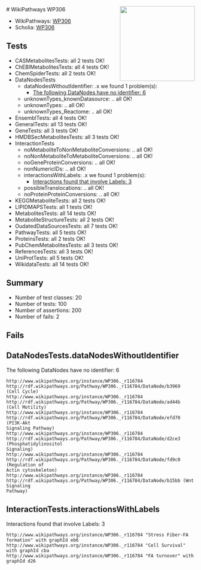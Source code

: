 <img style="float: right; width: 200px" src="https://upload.wikimedia.org/wikipedia/commons/thumb/8/83/Wplogo_with_text_500.png/640px-Wplogo_with_text_500.png" />
# WikiPathways WP306

* WikiPathways: [WP306](https://identifiers.org/wikipathways:WP306)
* Scholia: [WP306](https://scholia.toolforge.org/wikipathways/WP306)
## Tests
* CASMetabolitesTests: all 2 tests OK!
* ChEBIMetabolitesTests: all 4 tests OK!
* ChemSpiderTests: all 2 tests OK!
* DataNodesTests
    * dataNodesWithoutIdentifier: .x we found 1 problem(s):
        * [The following DataNodes have no identifier: 6](#d2d32fa5)
    * unknownTypes_knownDatasource: .. all OK!
    * unknownTypes: .. all OK!
    * unknownTypes_Reactome: .. all OK!
* EnsemblTests: all 4 tests OK!
* GeneralTests: all 13 tests OK!
* GeneTests: all 3 tests OK!
* HMDBSecMetabolitesTests: all 3 tests OK!
* InteractionTests
    * noMetaboliteToNonMetaboliteConversions: .. all OK!
    * noNonMetaboliteToMetaboliteConversions: .. all OK!
    * noGeneProteinConversions: .. all OK!
    * nonNumericIDs: .. all OK!
    * interactionsWithLabels: .x we found 1 problem(s):
        * [Interactions found that involve Labels: 3](#630d267a)
    * possibleTranslocations: .. all OK!
    * noProteinProteinConversions: .. all OK!
* KEGGMetaboliteTests: all 2 tests OK!
* LIPIDMAPSTests: all 1 tests OK!
* MetabolitesTests: all 14 tests OK!
* MetaboliteStructureTests: all 2 tests OK!
* OudatedDataSourcesTests: all 7 tests OK!
* PathwayTests: all 5 tests OK!
* ProteinsTests: all 2 tests OK!
* PubChemMetabolitesTests: all 3 tests OK!
* ReferencesTests: all 3 tests OK!
* UniProtTests: all 5 tests OK!
* WikidataTests: all 14 tests OK!


## Summary

* Number of test classes: 20
* Number of tests: 100
* Number of assertions: 200
* Number of fails: 2

## Fails

<a name="d2d32fa5" />

## DataNodesTests.dataNodesWithoutIdentifier

The following DataNodes have no identifier: 6
```
http://www.wikipathways.org/instance/WP306._r116784 http://rdf.wikipathways.org/Pathway/WP306._r116784/DataNode/b3969 (Cell Cycle)
http://www.wikipathways.org/instance/WP306._r116784 http://rdf.wikipathways.org/Pathway/WP306._r116784/DataNode/ad44b (Cell Motility)
http://www.wikipathways.org/instance/WP306._r116784 http://rdf.wikipathways.org/Pathway/WP306._r116784/DataNode/efd70 (PI3K-Akt
Signaling Pathway)
http://www.wikipathways.org/instance/WP306._r116784 http://rdf.wikipathways.org/Pathway/WP306._r116784/DataNode/d2ce3 (Phosphatidylinositol
Signaling)
http://www.wikipathways.org/instance/WP306._r116784 http://rdf.wikipathways.org/Pathway/WP306._r116784/DataNode/fd9c0 (Regulation of 
Actin cytoskeleton)
http://www.wikipathways.org/instance/WP306._r116784 http://rdf.wikipathways.org/Pathway/WP306._r116784/DataNode/b15bb (Wnt Signaling
Pathway)
```

<a name="630d267a" />

## InteractionTests.interactionsWithLabels

Interactions found that involve Labels: 3
```
http://www.wikipathways.org/instance/WP306._r116784 "Stress Fiber-FA formation" with graphId eb6
http://www.wikipathways.org/instance/WP306._r116784 "Cell Survival" with graphId cba
http://www.wikipathways.org/instance/WP306._r116784 "FA turnover" with graphId d26
```

